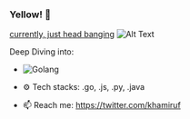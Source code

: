 ### Yellow! :cowboy_hat_face:
<u>currently, just head banging</u>
![Alt Text](https://media.giphy.com/media/11dR2hEgtN5KoM/giphy.gif)

Deep Diving into:
- ![Golang](https://raw.githubusercontent.com/yurijserrano/Github-Profile-Readme-Logos/master/programming%20languages/go.svg)

- ⚙️ Tech stacks: .go, .js, .py, .java
- 📫 Reach me: https://twitter.com/khamiruf

<!--
**khamiruf/khamiruf** is a ✨ _special_ ✨ repository because its `README.md` (this file) appears on your GitHub profile.

Here are some ideas to get you started:

- 🔭 I’m currently working on ...
- 🌱 I’m currently learning ...
- 👯 I’m looking to collaborate on ...
- 🤔 I’m looking for help with ...
- 💬 Ask me about ...
- 📫 How to reach me: ...
- 😄 Pronouns: ...
- ⚡ Fun fact: ...
-->
